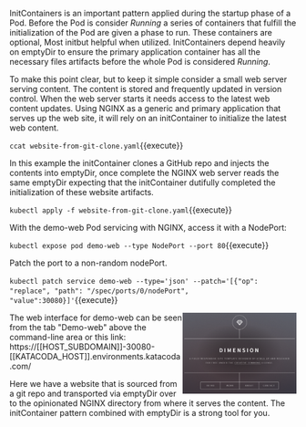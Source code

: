 InitContainers is an important pattern applied during the startup phase of a Pod. Before the Pod is consider _Running_ a series of containers that fulfill the initialization of the Pod are given a phase to run. These containers are optional, Most initbut helpful when utilized. InitContainers depend heavily on emptyDir to ensure the primary application container has all the necessary files artifacts before the whole Pod is considered _Running_.

To make this point clear, but to keep it simple consider a small web server serving content. The content is stored and frequently updated in version control. When the web server starts it needs access to the latest web content updates. Using NGINX as a generic and primary application that serves up the web site, it will rely on an initContainer to initialize the latest web content.

`ccat website-from-git-clone.yaml`{{execute}}

In this example the initContainer clones a GitHub repo and injects the contents into emptyDir, once complete the NGINX web server reads the same emptyDir expecting that the initContainer dutifully completed the initialization of these website artifacts.

`kubectl apply -f website-from-git-clone.yaml`{{execute}}

With the demo-web Pod servicing with NGINX, access it with a NodePort:

`kubectl expose pod demo-web --type NodePort --port 80`{{execute}}

Patch the port to a non-random nodePort.

`kubectl patch service demo-web --type='json' --patch='[{"op": "replace", "path": "/spec/ports/0/nodePort", "value":30080}]'`{{execute}}

<img align="right" src="./assets/demo-web.png" width="200">The web interface for demo-web can be seen from the tab "Demo-web" above the command-line area or this link: https://[[HOST_SUBDOMAIN]]-30080-[[KATACODA_HOST]].environments.katacoda.com/

Here we have a website that is sourced from a git repo and transported via emptyDir over to the opinionated NGINX directory from where it serves the content. The initContainer pattern combined with emptyDir is a strong tool for you.
